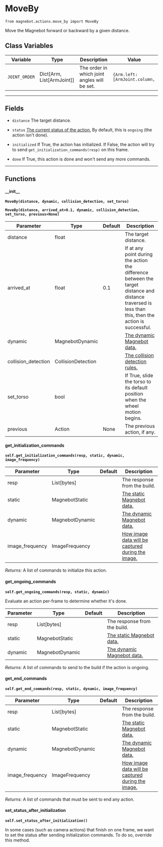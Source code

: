 # MoveBy

`from magnebot.actions.move_by import MoveBy`

Move the Magnebot forward or backward by a given distance.

## Class Variables

| Variable | Type | Description | Value |
| --- | --- | --- | --- |
| `JOINT_ORDER` | Dict[Arm, List[ArmJoint]] | The order in which joint angles will be set. | `{Arm.left: [ArmJoint.column,` |

***

## Fields

- `distance` The target distance.

- `status` [The current status of the action.](../action_status.md) By default, this is `ongoing` (the action isn't done).

- `initialized` If True, the action has initialized. If False, the action will try to send `get_initialization_commands(resp)` on this frame.

- `done` If True, this action is done and won't send any more commands.

***

## Functions

#### \_\_init\_\_

**`MoveBy(distance, dynamic, collision_detection, set_torso)`**

**`MoveBy(distance, arrived_at=0.1, dynamic, collision_detection, set_torso, previous=None)`**

| Parameter | Type | Default | Description |
| --- | --- | --- | --- |
| distance |  float |  | The target distance. |
| arrived_at |  float  | 0.1 | If at any point during the action the difference between the target distance and distance traversed is less than this, then the action is successful. |
| dynamic |  MagnebotDynamic |  | [The dynamic Magnebot data.](../magnebot_dynamic.md) |
| collision_detection |  CollisionDetection |  | [The collision detection rules.](../collision_detection.md) |
| set_torso |  bool |  | If True, slide the torso to its default position when the wheel motion begins. |
| previous |  Action  | None | The previous action, if any. |

#### get_initialization_commands

**`self.get_initialization_commands(resp, static, dynamic, image_frequency)`**


| Parameter | Type | Default | Description |
| --- | --- | --- | --- |
| resp |  List[bytes] |  | The response from the build. |
| static |  MagnebotStatic |  | [The static Magnebot data.](../magnebot_static.md) |
| dynamic |  MagnebotDynamic |  | [The dynamic Magnebot data.](../magnebot_dynamic.md) |
| image_frequency |  ImageFrequency |  | [How image data will be captured during the image.](../image_frequency.md) |

_Returns:_  A list of commands to initialize this action.

#### get_ongoing_commands

**`self.get_ongoing_commands(resp, static, dynamic)`**

Evaluate an action per-frame to determine whether it's done.


| Parameter | Type | Default | Description |
| --- | --- | --- | --- |
| resp |  List[bytes] |  | The response from the build. |
| static |  MagnebotStatic |  | [The static Magnebot data.](../magnebot_static.md) |
| dynamic |  MagnebotDynamic |  | [The dynamic Magnebot data.](../magnebot_dynamic.md) |

_Returns:_  A list of commands to send to the build if the action is ongoing.

#### get_end_commands

**`self.get_end_commands(resp, static, dynamic, image_frequency)`**


| Parameter | Type | Default | Description |
| --- | --- | --- | --- |
| resp |  List[bytes] |  | The response from the build. |
| static |  MagnebotStatic |  | [The static Magnebot data.](../magnebot_static.md) |
| dynamic |  MagnebotDynamic |  | [The dynamic Magnebot data.](../magnebot_dynamic.md) |
| image_frequency |  ImageFrequency |  | [How image data will be captured during the image.](../image_frequency.md) |

_Returns:_  A list of commands that must be sent to end any action.

#### set_status_after_initialization

**`self.set_status_after_initialization()`**

In some cases (such as camera actions) that finish on one frame, we want to set the status after sending initialization commands.
To do so, override this method.